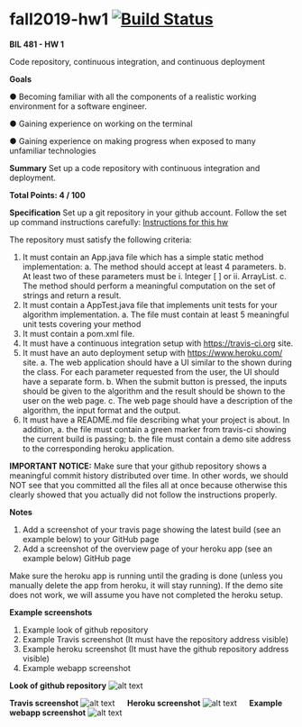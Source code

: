 # fall2019-hw1 [![Build Status](https://travis-ci.org/ssayin/fall2019-hw1-ssayin.svg?branch=master)](https://travis-ci.org/ssayin/fall2019-hw1-ssayin)

**BIL 481 - HW 1**

Code repository, continuous integration, and continuous deployment

**Goals**

  ●	 Becoming familiar with all the components of a realistic working environment for a software engineer.

  ●	Gaining experience on working on the terminal

  ●	Gaining experience on making progress when exposed to many unfamiliar technologies

**Summary**
Set up a code repository with continuous integration and deployment.

**Total Points: 4 / 100**

**Specification**
Set up a git repository in your github account. Follow the set up command instructions carefully:
[Instructions for this hw](docs/Instructions.pdf)

The repository must satisfy the following criteria:
1.	It must contain an App.java file which has a simple static method implementation:
a.	The method should accept at least 4 parameters.
b.	At least two of these parameters must be
i.	Integer [ ] or
ii.	ArrayList<Integer>.
c.	The method should perform a meaningful computation on the set of strings and return a result.
2.	It must contain a AppTest.java file that implements unit tests for your algorithm implementation.
a.	The file must contain at least 5 meaningful unit tests covering your method
3.	It must contain a pom.xml file.
4.	It must have a continuous integration setup with https://travis-ci.org site.
5.	It must have an auto deployment setup with https://www.heroku.com/ site.
a.	The web application should have a UI similar to the shown during the class. For each parameter requested from the user, the UI should have a separate form.
b.	When the submit button is pressed, the inputs should be given to the algorithm and the result should be shown to the user on the web page.
c.	The web page should have a description of the algorithm, the input format and the output.
6.	It must have a README.md file describing what your project is about.  In addition,
a.	the file must contain a green marker from travis-ci showing the current build is passing;
b.	the file must contain a demo site address to the corresponding heroku application.

**IMPORTANT NOTICE:**
Make sure that your github repository shows a meaningful commit history distributed over time. In other words, we should NOT see that you committed all the files all at once because otherwise this clearly showed that you actually did not follow the instructions properly.

**Notes**
1.	Add a screenshot of your travis page showing the latest build (see an example below) to your GitHub page
2.	Add a screenshot of the overview page of your heroku app (see an example below) GitHub page

Make sure the heroku app is running until the grading is done (unless you manually delete the app from heroku, it will stay running). If the demo site does not work, we will assume you have not completed the heroku setup.

**Example screenshots**
1.	Example look of github repository
2.	Example Travis screenshot (It must have the repository address visible)
3.	Example heroku screenshot (It must have the github repository address visible)
4.	Example webapp screenshot

**Look of github repository**
![alt text](https://github.com/TOBB-ETU-BIL481/fall2019-hw1/blob/master/example_screenshots/git.png)

**Travis screenshot**
![alt text](https://github.com/TOBB-ETU-BIL481/fall2019-hw1/blob/master/example_screenshots/travis.png)
 
**Heroku screenshot**
![alt text](https://github.com/TOBB-ETU-BIL481/fall2019-hw1/blob/master/example_screenshots/heroku.png)
 
**Example webapp screenshot**
![alt text](https://github.com/TOBB-ETU-BIL481/fall2019-hw1/blob/master/example_screenshots/webapp.png)
